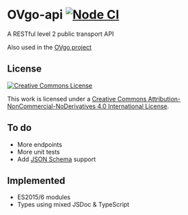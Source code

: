 # OVgo-api [![Node CI](https://github.com/Marc-JB/OVgo-api/workflows/Node%20CI/badge.svg)](https://github.com/Marc-JB/OVgo-api/actions?query=workflow%3A%22Node+CI%22)
A RESTful level 2 public transport API

Also used in the [OVgo project](https://github.com/Marc-JB/OVgo)

## License
[![Creative Commons License](https://i.creativecommons.org/l/by-nc-nd/4.0/88x31.png)](http://creativecommons.org/licenses/by-nc-nd/4.0/)

This work is licensed under a [Creative Commons Attribution-NonCommercial-NoDerivatives 4.0 International License](http://creativecommons.org/licenses/by-nc-nd/4.0/).

## To do
* More endpoints
* More unit tests
* Add [JSON Schema](https://json-schema.org/) support

## Implemented
* ES2015/6 modules
* Types using mixed JSDoc & TypeScript
